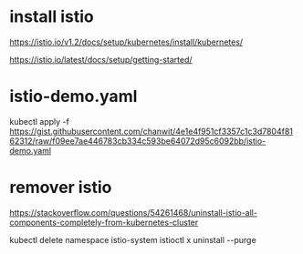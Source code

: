 # install istio
https://istio.io/v1.2/docs/setup/kubernetes/install/kubernetes/

https://istio.io/latest/docs/setup/getting-started/

# istio-demo.yaml
kubectl apply -f https://gist.githubusercontent.com/chanwit/4e1e4f951cf3357c1c3d7804f8162312/raw/f09ee7ae446783cb334c593be64072d95c6092bb/istio-demo.yaml

# remover istio
https://stackoverflow.com/questions/54261468/uninstall-istio-all-components-completely-from-kubernetes-cluster

kubectl delete namespace istio-system 
istioctl x uninstall --purge

